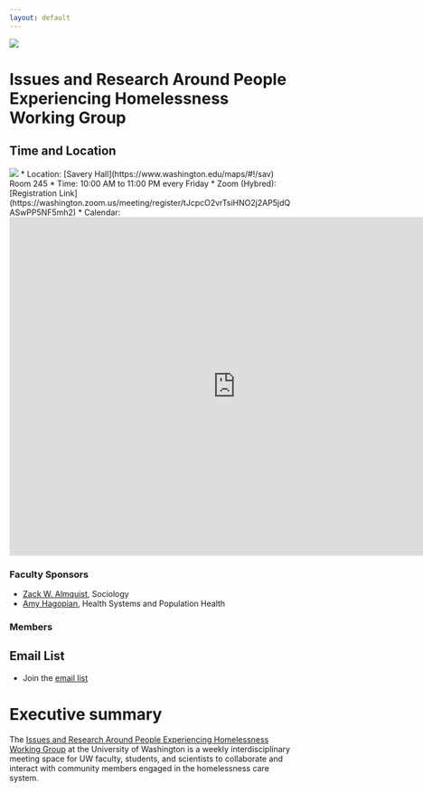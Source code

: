 ```yaml
---
layout: default
---
```


<img src="{{ site.url }}{{ site.baseurl }}/assets/img/kcpehlogo2.png">

# Issues and Research Around People Experiencing Homelessness Working Group

## Time and Location

<img src="{{ site.url }}{{ site.baseurl }}/assets/img/savery.png:props?width=250">
* Location: [Savery Hall](https://www.washington.edu/maps/#!/sav) Room 245
* Time: 10:00 AM to 11:00 PM every Friday
* Zoom (Hybred): [Registration Link](https://washington.zoom.us/meeting/register/tJcpcO2vrTsiHNO2j2AP5jdQASwPP5NF5mh2)
* Calendar:
<iframe src="https://calendar.google.com/calendar/embed?src=c_8a4d342ffc52c6a6cd74d8b34194357db32be62ebd88f9ba47e235570c29e78e%40group.calendar.google.com&ctz=America%2FLos_Angeles" style="border: 0" width="800" height="600" frameborder="0" scrolling="no"></iframe>

### Faculty Sponsors

* [Zack W. Almquist](https://depts.washington.edu/zalmquist), Sociology
* [Amy Hagopian](https://sph.washington.edu/sph-profiles/faculty-profiles/amy-hagopian), Health Systems and Population Health

### Members

## Email List 

* Join the [email list](https://lists.uw.edu/postorius/lists/kcpehworkinggroup.lists.uw.edu/)

# Executive summary

The <u>Issues and Research Around People Experiencing Homelessness Working Group</u> at the University of Washington is a weekly interdisciplinary meeting space for UW faculty, students, and scientists to collaborate and interact with community members engaged in the homelessness care system.
